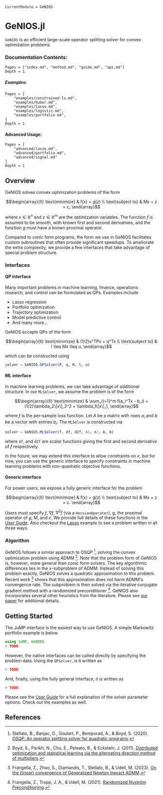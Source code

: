 ```@meta
CurrentModule = GeNIOS
```

# GeNIOS.jl
`GeNIOS` is an efficient large-scale operator splitting solver for convex 
optimization problems.

### Documentation Contents:
```@contents
Pages = ["index.md", "method.md", "guide.md", "api.md"]
Depth = 1
```
##### Examples:
```@contents
Pages = [
    "examples/constrained-ls.md",
    "examples/huber.md",
    "examples/lasso.md",
    "examples/logistic.md",
    "examples/portfolio.md",
]
Depth = 1
```

#### Advanced Usage:
```@contents
Pages = [
    "advanced/lasso.md",
    "advanced/portfolio.md",
    "advanced/signal.md"
]
Depth = 1
```


## Overview

GeNIOS solves convex optimization problems of the form

```math
\begin{array}{ll}
\text{minimize}     & f(x) + g(z) \\
\text{subject to}   & Mx + z = c,
\end{array}
```
where $x \in \mathbb{R}^n$ and $z \in \mathbb{R}^m$ are the optimization variables.
The function $f$ is assumed to be smooth, with known first and second derivatives,
and the function $g$ must have a known proximal operator.

Compared to conic form programs, the form we use in GeNIOS facilitates custom 
subroutines that often provide significant speedups. To ameliorate the extra 
complexity, we provide a few interfaces that take advantage of special problem
structure.

### Interfaces

#### QP interface
Many important problems in machine learning, finance, operations research, and control
can be formulated as QPs. Examples include
- Lasso regression
- Portfolio optimization
- Trajectory optimization
- Model predictive control
- And many more...

GeNIOS accepts QPs of the form
```math
\begin{array}{ll}
\text{minimize}     & (1/2)x^TPx + q^Tx \\
\text{subject to}   & l \leq Mx \leq u,
\end{array}
```
which can be constructed using
```julia
solver = GeNIOS.QPSolver(P, q, M, l, u)
```

#### ML interface
In machine learning problems, we can take advantage of additional structure.
In our `MLSolver`, we assume the problem is of the form
```math
\begin{array}{ll}
\text{minimize}     & \sum_{i=1}^m f(a_i^Tx - b_i) + (1/2)\lambda_2\|x\|_2^2 + \lambda_1\|x\|_1,
\end{array}
```
where $f$ is the per-sample loss function. Let $A$ be a matrix with rows $a_i$
and $b$ be a vector with entries $b_i$. The `MLSolver` is constructed via
```julia
solver = GeNIOS.MLSolver(f, df, d2f, λ1, λ2, A, b)
```
where `df`, and `d2f` are scalar functions giving the first and second derivative
of $f$ respectively.

In the future, we may extend this interface to allow constraints on $x$, but for
now, you can use the generic interface to specify constraints in machine learning
problems with non-quadratic objective functions.


#### Generic interface
For power users, we expose a fully generic interface for the problem
```math
\begin{array}{ll}
\text{minimize}     & f(x) + g(z) \\
\text{subject to}   & Mx + z = c.
\end{array}
```
Users must specify $f$, $\nabla f$, $\nabla^2 f$ (via a `HessianOperator`), 
$g$, the proximal operator of $g$, $M$, and $c$. We provide full details of these
functions in the [User Guide](@ref). Also checkout the [Lasso](@ref) example to 
see a problem written in all three ways.

### Algorithm
GeNIOS follows a similar approach to OSQP [^1], solving the convex optimization
problem using ADMM [^2]. Note that the problem form of GeNIOS is, however, more 
general than conic form solvers. The key algorithmic differences lies in the 
$x$-subproblem of ADMM. Instead of solving this problem exactly, GeNIOS solves a
quadratic approximation to this problem. Recent work [^3] shows that this 
approximation does not harm ADMM's convergence rate. The subproblem is then solved
via the iterative conjugate gradient method with a randomized preconditioner [^4].
GeNIOS also incorporates several other heuristics from the literature. Please
see [our paper]() for additional details.

## Getting Started
The JuMP interface is the easiest way to use GeNIOS.
A simple Markowitz portfolio example is below.
```julia
using JuMP, GeNIOS
# TODO:
```

However, the native interfaces can be called directly by specifying the problem data.
Using the `QPSolver`, is it written as
```julia
# TODO:
```

And, finally, using the fully general interface, it is written as
```julia
# TODO:
```

Please see the [User Guide](@ref) for a full explanation of the solver parameter
options. Check out the examples as well.


## References
[^1]: Stellato, B., Banjac, G., Goulart, P., Bemporad, A., & Boyd, S. (2020). [OSQP: An operator splitting solver for quadratic programs](https://osqp.org). 

[^2]: Boyd, S., Parikh, N., Chu, E., Peleato, B., & Eckstein, J. (2011). [Distributed optimization and statistical learning via the alternating direction method of multipliers](https://stanford.edu/~boyd/admm.html).

[^3]: Frangella, Z., Zhao, S., Diamandis, T., Stellato, B., & Udell, M. (2023). [On the (linear) convergence of Generalized Newton Inexact ADMM](https://arxiv.org/abs/2302.03863).

[^4]: Frangella, Z., Tropp, J. A., & Udell, M. (2021). [Randomized Nyström Preconditioning](https://arxiv.org/abs/2110.02820).
